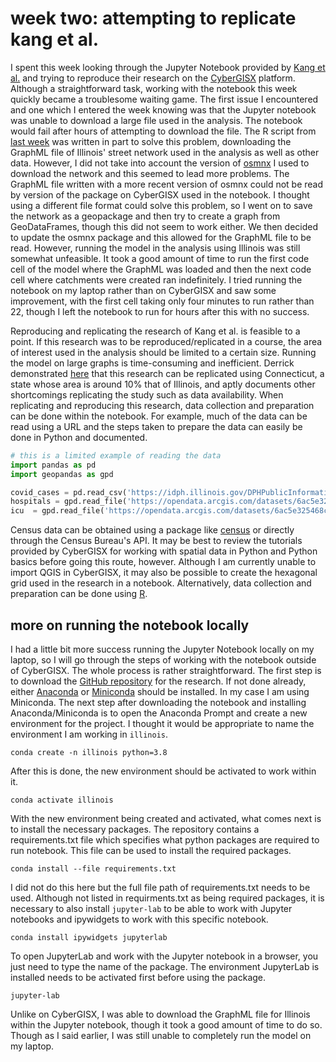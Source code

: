 # week two: attempting to replicate kang et al.
I spent this week looking through the Jupyter Notebook provided by [Kang et al.](https://github.com/cybergis/COVID-19AccessibilityNotebook) and trying to reproduce their research on the [CyberGISX](https://cybergisxhub.cigi.illinois.edu/) platform. Although a straightforward task, working with the notebook this week quickly became a troublesome waiting game. The first issue I encountered and one which I entered the week knowing was that the Jupyter notebook was unable to download a large file used in the analysis. The notebook would fail after hours of attempting to download the file. The R script from [last week](week_01.md) was written in part to solve this problem, downloading the GraphML file of Illinois' street network used in the analysis as well as other data. However, I did not take into account the version of [osmnx](https://github.com/gboeing/osmnx) I used to download the network and this seemed to lead more problems. The GraphML file written with a more recent version of osmnx could not be read by version of the package on CyberGISX used in the notebook. I thought using a different file format could solve this problem, so I went on to save the network as a geopackage and then try to create a graph from GeoDataFrames, though this did not seem to work either. We then decided to update the osmnx package and this allowed for the GraphML file to be read. However, running the model in the analysis using Illinois was still somewhat unfeasible. It took a good amount of time to run the first code cell of the model where the GraphML was loaded and then the next code cell where catchments were created ran indefinitely. I tried running the notebook on my laptop rather than on CyberGISX and saw some improvement, with the first cell taking only four minutes to run rather than 22, though I left the notebook to run for hours after this with no success.

Reproducing and replicating the research of Kang et al. is feasible to a point. If this research was to be reproduced/replicated in a course, the area of interest used in the analysis should be limited to a certain size. Running the model on large graphs is time-consuming and inefficient. Derrick demonstrated [here]( https://derrickburt.github.io/opengis/ctCovid/ctCovid.html) that this research can be replicated using Connecticut, a state whose area is around 10% that of Illinois, and aptly documents other shortcomings replicating the study such as data availability.  When replicating and reproducing this research,  data collection and preparation can be done within the notebook. For example, much of the data can be read using a URL and the steps taken to prepare the data can easily be done in Python and documented.

``` python
# this is a limited example of reading the data
import pandas as pd
import geopandas as gpd

covid_cases = pd.read_csv('https://idph.illinois.gov/DPHPublicInformation/api/COVIDExport/GetZip?format=csv')
hospitals = gpd.read_file('https://opendata.arcgis.com/datasets/6ac5e325468c4cb9b905f1728d6fbf0f_0.geojson')
icu  = gpd.read_file('https://opendata.arcgis.com/datasets/6ac5e325468c4cb9b905f1728d6fbf0f_0.geojson')
```
Census data can be obtained using a package like [census](https://github.com/datamade/census) or directly through the Census Bureau's API. It may be best to review the tutorials provided by CyberGISX for working with spatial data in Python and Python basics before going this route, however. Although I am currently unable to import QGIS in CyberGISX, it may also be possible to create the hexagonal grid used in the research in a notebook. Alternatively, data collection and preparation can be done using [R](week_01.md).

## more on running the notebook locally
I had a little bit more success running the Jupyter Notebook locally on my laptop, so I will go through the steps of working with the notebook outside of CyberGISX. The whole process is rather straightforward. The first step is to download the [GitHub repository](https://github.com/cybergis/COVID-19AccessibilityNotebook) for the research. If not done already, either [Anaconda](https://www.anaconda.com/products/individual) or [Miniconda](https://docs.conda.io/en/latest/miniconda.html) should be installed. In my case I am using Miniconda. The next step after downloading the notebook and installing Anaconda/Miniconda is to open the Anaconda Prompt and create a new environment for the project. I thought it would be appropriate to name the environment I am working in `illinois`.  

```shell
conda create -n illinois python=3.8
```
After this is done, the new environment should be activated to work within it.

```shell
conda activate illinois
```
With the new environment being created and activated, what comes next is to install the necessary packages. The repository contains a requirements.txt file which specifies what python packages are required to run notebook. This file can be used to install the required packages.

```shell
conda install --file requirements.txt
```

I did not do this here but the full file path of requirements.txt needs to be used. Although not listed in requirments.txt as being required packages, it is necessary to also install `jupyter-lab` to be able to work with Jupyter notebooks and ipywidgets to work with this specific notebook.

```shell
conda install ipywidgets jupyterlab
```
To open JupyterLab and work with the Jupyter notebook in a browser, you just need to type the name of the package. The environment JupyterLab is installed needs to be activated first before using the package.

```shell
jupyter-lab
```

Unlike on CyberGISX, I was able to download the GraphML file for Illinois within the Jupyter notebook, though it took a good amount of time to do so. Though as I said earlier, I was still unable to completely run the model on my laptop.
